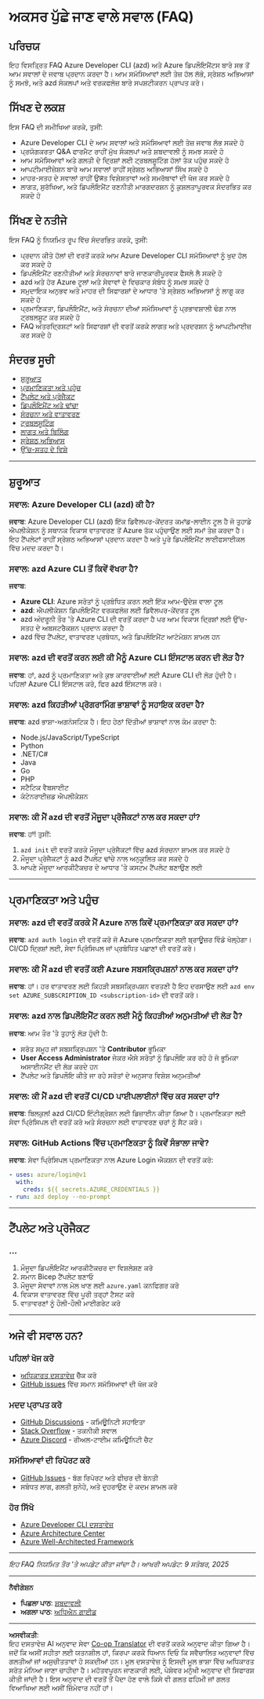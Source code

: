 <!--
CO_OP_TRANSLATOR_METADATA:
{
  "original_hash": "a18b53f05c5e2fb42ebd98fcc82fcd18",
  "translation_date": "2025-09-09T20:21:42+00:00",
  "source_file": "resources/faq.md",
  "language_code": "pa"
}
-->
# ਅਕਸਰ ਪੁੱਛੇ ਜਾਣ ਵਾਲੇ ਸਵਾਲ (FAQ)

## ਪਰਿਚਯ

ਇਹ ਵਿਸਤ੍ਰਿਤ FAQ Azure Developer CLI (azd) ਅਤੇ Azure ਡਿਪਲੌਇਮੈਂਟਸ ਬਾਰੇ ਸਭ ਤੋਂ ਆਮ ਸਵਾਲਾਂ ਦੇ ਜਵਾਬ ਪ੍ਰਦਾਨ ਕਰਦਾ ਹੈ। ਆਮ ਸਮੱਸਿਆਵਾਂ ਲਈ ਤੇਜ਼ ਹੱਲ ਲੱਭੋ, ਸ੍ਰੇਸ਼ਠ ਅਭਿਆਸਾਂ ਨੂੰ ਸਮਝੋ, ਅਤੇ azd ਸੰਕਲਪਾਂ ਅਤੇ ਵਰਕਫਲੋਜ਼ ਬਾਰੇ ਸਪਸ਼ਟੀਕਰਨ ਪ੍ਰਾਪਤ ਕਰੋ।

## ਸਿੱਖਣ ਦੇ ਲਕਸ਼

ਇਸ FAQ ਦੀ ਸਮੀਖਿਆ ਕਰਕੇ, ਤੁਸੀਂ:
- Azure Developer CLI ਦੇ ਆਮ ਸਵਾਲਾਂ ਅਤੇ ਸਮੱਸਿਆਵਾਂ ਲਈ ਤੇਜ਼ ਜਵਾਬ ਲੱਭ ਸਕਦੇ ਹੋ
- ਪ੍ਰਯੋਗਕਰਤਾ Q&A ਫਾਰਮੈਟ ਰਾਹੀਂ ਮੁੱਖ ਸੰਕਲਪਾਂ ਅਤੇ ਸ਼ਬਦਾਵਲੀ ਨੂੰ ਸਮਝ ਸਕਦੇ ਹੋ
- ਆਮ ਸਮੱਸਿਆਵਾਂ ਅਤੇ ਗਲਤੀ ਦੇ ਦ੍ਰਿਸ਼ਾਂ ਲਈ ਟ੍ਰਬਲਸ਼ੂਟਿੰਗ ਹੱਲਾਂ ਤੱਕ ਪਹੁੰਚ ਸਕਦੇ ਹੋ
- ਆਪਟੀਮਾਈਜ਼ੇਸ਼ਨ ਬਾਰੇ ਆਮ ਸਵਾਲਾਂ ਰਾਹੀਂ ਸ੍ਰੇਸ਼ਠ ਅਭਿਆਸਾਂ ਸਿੱਖ ਸਕਦੇ ਹੋ
- ਮਾਹਰ-ਸਤਹ ਦੇ ਸਵਾਲਾਂ ਰਾਹੀਂ ਉन्नਤ ਵਿਸ਼ੇਸ਼ਤਾਵਾਂ ਅਤੇ ਸਮਰੱਥਾਵਾਂ ਦੀ ਖੋਜ ਕਰ ਸਕਦੇ ਹੋ
- ਲਾਗਤ, ਸੁਰੱਖਿਆ, ਅਤੇ ਡਿਪਲੌਇਮੈਂਟ ਰਣਨੀਤੀ ਮਾਰਗਦਰਸ਼ਨ ਨੂੰ ਕੁਸ਼ਲਤਾਪੂਰਵਕ ਸੰਦਰਭਿਤ ਕਰ ਸਕਦੇ ਹੋ

## ਸਿੱਖਣ ਦੇ ਨਤੀਜੇ

ਇਸ FAQ ਨੂੰ ਨਿਯਮਿਤ ਰੂਪ ਵਿੱਚ ਸੰਦਰਭਿਤ ਕਰਕੇ, ਤੁਸੀਂ:
- ਪ੍ਰਦਾਨ ਕੀਤੇ ਹੱਲਾਂ ਦੀ ਵਰਤੋਂ ਕਰਕੇ ਆਮ Azure Developer CLI ਸਮੱਸਿਆਵਾਂ ਨੂੰ ਖੁਦ ਹੱਲ ਕਰ ਸਕਦੇ ਹੋ
- ਡਿਪਲੌਇਮੈਂਟ ਰਣਨੀਤੀਆਂ ਅਤੇ ਸੰਰਚਨਾਵਾਂ ਬਾਰੇ ਜਾਣਕਾਰੀਪੂਰਵਕ ਫੈਸਲੇ ਲੈ ਸਕਦੇ ਹੋ
- azd ਅਤੇ ਹੋਰ Azure ਟੂਲਾਂ ਅਤੇ ਸੇਵਾਵਾਂ ਦੇ ਵਿਚਕਾਰ ਸੰਬੰਧ ਨੂੰ ਸਮਝ ਸਕਦੇ ਹੋ
- ਸਮੁਦਾਇਕ ਅਨੁਭਵ ਅਤੇ ਮਾਹਰ ਦੀ ਸਿਫਾਰਸ਼ਾਂ ਦੇ ਆਧਾਰ 'ਤੇ ਸ੍ਰੇਸ਼ਠ ਅਭਿਆਸਾਂ ਨੂੰ ਲਾਗੂ ਕਰ ਸਕਦੇ ਹੋ
- ਪ੍ਰਮਾਣਿਕਤਾ, ਡਿਪਲੌਇਮੈਂਟ, ਅਤੇ ਸੰਰਚਨਾ ਦੀਆਂ ਸਮੱਸਿਆਵਾਂ ਨੂੰ ਪ੍ਰਭਾਵਸ਼ਾਲੀ ਢੰਗ ਨਾਲ ਟ੍ਰਬਲਸ਼ੂਟ ਕਰ ਸਕਦੇ ਹੋ
- FAQ ਅੰਤਰਦ੍ਰਿਸ਼ਟਾਂ ਅਤੇ ਸਿਫਾਰਸ਼ਾਂ ਦੀ ਵਰਤੋਂ ਕਰਕੇ ਲਾਗਤ ਅਤੇ ਪ੍ਰਦਰਸ਼ਨ ਨੂੰ ਆਪਟੀਮਾਈਜ਼ ਕਰ ਸਕਦੇ ਹੋ

## ਸੰਦਰਭ ਸੂਚੀ

- [ਸ਼ੁਰੂਆਤ](../../../resources)
- [ਪ੍ਰਮਾਣਿਕਤਾ ਅਤੇ ਪਹੁੰਚ](../../../resources)
- [ਟੈਂਪਲੇਟ ਅਤੇ ਪ੍ਰੋਜੈਕਟ](../../../resources)
- [ਡਿਪਲੌਇਮੈਂਟ ਅਤੇ ਢਾਂਚਾ](../../../resources)
- [ਸੰਰਚਨਾ ਅਤੇ ਵਾਤਾਵਰਣ](../../../resources)
- [ਟ੍ਰਬਲਸ਼ੂਟਿੰਗ](../../../resources)
- [ਲਾਗਤ ਅਤੇ ਬਿਲਿੰਗ](../../../resources)
- [ਸ੍ਰੇਸ਼ਠ ਅਭਿਆਸ](../../../resources)
- [ਉੱਚ-ਸਤਹ ਦੇ ਵਿਸ਼ੇ](../../../resources)

---

## ਸ਼ੁਰੂਆਤ

### ਸਵਾਲ: Azure Developer CLI (azd) ਕੀ ਹੈ?
**ਜਵਾਬ**: Azure Developer CLI (azd) ਇੱਕ ਡਿਵੈਲਪਰ-ਕੇਂਦਰਤ ਕਮਾਂਡ-ਲਾਈਨ ਟੂਲ ਹੈ ਜੋ ਤੁਹਾਡੇ ਐਪਲੀਕੇਸ਼ਨ ਨੂੰ ਸਥਾਨਕ ਵਿਕਾਸ ਵਾਤਾਵਰਣ ਤੋਂ Azure ਤੱਕ ਪਹੁੰਚਾਉਣ ਲਈ ਸਮਾਂ ਤੇਜ਼ ਕਰਦਾ ਹੈ। ਇਹ ਟੈਂਪਲੇਟਾਂ ਰਾਹੀਂ ਸ੍ਰੇਸ਼ਠ ਅਭਿਆਸਾਂ ਪ੍ਰਦਾਨ ਕਰਦਾ ਹੈ ਅਤੇ ਪੂਰੇ ਡਿਪਲੌਇਮੈਂਟ ਲਾਈਫਸਾਈਕਲ ਵਿੱਚ ਮਦਦ ਕਰਦਾ ਹੈ।

### ਸਵਾਲ: azd Azure CLI ਤੋਂ ਕਿਵੇਂ ਵੱਖਰਾ ਹੈ?
**ਜਵਾਬ**: 
- **Azure CLI**: Azure ਸਰੋਤਾਂ ਨੂੰ ਪ੍ਰਬੰਧਿਤ ਕਰਨ ਲਈ ਇੱਕ ਆਮ-ਉਦੇਸ਼ ਵਾਲਾ ਟੂਲ
- **azd**: ਐਪਲੀਕੇਸ਼ਨ ਡਿਪਲੌਇਮੈਂਟ ਵਰਕਫਲੋਜ਼ ਲਈ ਡਿਵੈਲਪਰ-ਕੇਂਦਰਤ ਟੂਲ
- azd ਅੰਦਰੂਨੀ ਤੌਰ 'ਤੇ Azure CLI ਦੀ ਵਰਤੋਂ ਕਰਦਾ ਹੈ ਪਰ ਆਮ ਵਿਕਾਸ ਦ੍ਰਿਸ਼ਾਂ ਲਈ ਉੱਚ-ਸਤਹ ਦੇ ਅਬਸਟਰੈਕਸ਼ਨ ਪ੍ਰਦਾਨ ਕਰਦਾ ਹੈ
- azd ਵਿੱਚ ਟੈਂਪਲੇਟ, ਵਾਤਾਵਰਣ ਪ੍ਰਬੰਧਨ, ਅਤੇ ਡਿਪਲੌਇਮੈਂਟ ਆਟੋਮੇਸ਼ਨ ਸ਼ਾਮਲ ਹਨ

### ਸਵਾਲ: azd ਦੀ ਵਰਤੋਂ ਕਰਨ ਲਈ ਕੀ ਮੈਨੂੰ Azure CLI ਇੰਸਟਾਲ ਕਰਨ ਦੀ ਲੋੜ ਹੈ?
**ਜਵਾਬ**: ਹਾਂ, azd ਨੂੰ ਪ੍ਰਮਾਣਿਕਤਾ ਅਤੇ ਕੁਝ ਕਾਰਵਾਈਆਂ ਲਈ Azure CLI ਦੀ ਲੋੜ ਹੁੰਦੀ ਹੈ। ਪਹਿਲਾਂ Azure CLI ਇੰਸਟਾਲ ਕਰੋ, ਫਿਰ azd ਇੰਸਟਾਲ ਕਰੋ।

### ਸਵਾਲ: azd ਕਿਹੜੀਆਂ ਪ੍ਰੋਗਰਾਮਿੰਗ ਭਾਸ਼ਾਵਾਂ ਨੂੰ ਸਹਾਇਕ ਕਰਦਾ ਹੈ?
**ਜਵਾਬ**: azd ਭਾਸ਼ਾ-ਅਗਨੋਸਟਿਕ ਹੈ। ਇਹ ਹੇਠਾਂ ਦਿੱਤੀਆਂ ਭਾਸ਼ਾਵਾਂ ਨਾਲ ਕੰਮ ਕਰਦਾ ਹੈ:
- Node.js/JavaScript/TypeScript
- Python
- .NET/C#
- Java
- Go
- PHP
- ਸਟੈਟਿਕ ਵੈਬਸਾਈਟ
- ਕੰਟੇਨਰਾਈਜ਼ਡ ਐਪਲੀਕੇਸ਼ਨ

### ਸਵਾਲ: ਕੀ ਮੈਂ azd ਦੀ ਵਰਤੋਂ ਮੌਜੂਦਾ ਪ੍ਰੋਜੈਕਟਾਂ ਨਾਲ ਕਰ ਸਕਦਾ ਹਾਂ?
**ਜਵਾਬ**: ਹਾਂ! ਤੁਸੀਂ:
1. `azd init` ਦੀ ਵਰਤੋਂ ਕਰਕੇ ਮੌਜੂਦਾ ਪ੍ਰੋਜੈਕਟਾਂ ਵਿੱਚ azd ਸੰਰਚਨਾ ਸ਼ਾਮਲ ਕਰ ਸਕਦੇ ਹੋ
2. ਮੌਜੂਦਾ ਪ੍ਰੋਜੈਕਟਾਂ ਨੂੰ azd ਟੈਂਪਲੇਟ ਢਾਂਚੇ ਨਾਲ ਅਨੁਕੂਲਿਤ ਕਰ ਸਕਦੇ ਹੋ
3. ਆਪਣੇ ਮੌਜੂਦਾ ਆਰਕੀਟੈਕਚਰ ਦੇ ਆਧਾਰ 'ਤੇ ਕਸਟਮ ਟੈਂਪਲੇਟ ਬਣਾਉਣ ਲਈ

---

## ਪ੍ਰਮਾਣਿਕਤਾ ਅਤੇ ਪਹੁੰਚ

### ਸਵਾਲ: azd ਦੀ ਵਰਤੋਂ ਕਰਕੇ ਮੈਂ Azure ਨਾਲ ਕਿਵੇਂ ਪ੍ਰਮਾਣਿਕਤਾ ਕਰ ਸਕਦਾ ਹਾਂ?
**ਜਵਾਬ**: `azd auth login` ਦੀ ਵਰਤੋਂ ਕਰੋ ਜੋ Azure ਪ੍ਰਮਾਣਿਕਤਾ ਲਈ ਬ੍ਰਾਊਜ਼ਰ ਵਿੰਡੋ ਖੋਲ੍ਹੇਗਾ। CI/CD ਦ੍ਰਿਸ਼ਾਂ ਲਈ, ਸੇਵਾ ਪ੍ਰਿੰਸਿਪਲ ਜਾਂ ਪ੍ਰਬੰਧਿਤ ਪਛਾਣਾਂ ਦੀ ਵਰਤੋਂ ਕਰੋ।

### ਸਵਾਲ: ਕੀ ਮੈਂ azd ਦੀ ਵਰਤੋਂ ਕਈ Azure ਸਬਸਕ੍ਰਿਪਸ਼ਨਾਂ ਨਾਲ ਕਰ ਸਕਦਾ ਹਾਂ?
**ਜਵਾਬ**: ਹਾਂ। ਹਰ ਵਾਤਾਵਰਣ ਲਈ ਕਿਹੜੀ ਸਬਸਕ੍ਰਿਪਸ਼ਨ ਵਰਤਣੀ ਹੈ ਇਹ ਦਰਸਾਉਣ ਲਈ `azd env set AZURE_SUBSCRIPTION_ID <subscription-id>` ਦੀ ਵਰਤੋਂ ਕਰੋ।

### ਸਵਾਲ: azd ਨਾਲ ਡਿਪਲੌਇਮੈਂਟ ਕਰਨ ਲਈ ਮੈਨੂੰ ਕਿਹੜੀਆਂ ਅਨੁਮਤੀਆਂ ਦੀ ਲੋੜ ਹੈ?
**ਜਵਾਬ**: ਆਮ ਤੌਰ 'ਤੇ ਤੁਹਾਨੂੰ ਲੋੜ ਹੁੰਦੀ ਹੈ:
- ਸਰੋਤ ਸਮੂਹ ਜਾਂ ਸਬਸਕ੍ਰਿਪਸ਼ਨ 'ਤੇ **Contributor** ਭੂਮਿਕਾ
- **User Access Administrator** ਜੇਕਰ ਐਸੇ ਸਰੋਤਾਂ ਨੂੰ ਡਿਪਲੌਇ ਕਰ ਰਹੇ ਹੋ ਜੋ ਭੂਮਿਕਾ ਅਸਾਈਨਮੈਂਟ ਦੀ ਲੋੜ ਕਰਦੇ ਹਨ
- ਟੈਂਪਲੇਟ ਅਤੇ ਡਿਪਲੌਇ ਕੀਤੇ ਜਾ ਰਹੇ ਸਰੋਤਾਂ ਦੇ ਅਨੁਸਾਰ ਵਿਸ਼ੇਸ਼ ਅਨੁਮਤੀਆਂ

### ਸਵਾਲ: ਕੀ ਮੈਂ azd ਦੀ ਵਰਤੋਂ CI/CD ਪਾਈਪਲਾਈਨਾਂ ਵਿੱਚ ਕਰ ਸਕਦਾ ਹਾਂ?
**ਜਵਾਬ**: ਬਿਲਕੁਲ! azd CI/CD ਇੰਟੀਗ੍ਰੇਸ਼ਨ ਲਈ ਡਿਜ਼ਾਈਨ ਕੀਤਾ ਗਿਆ ਹੈ। ਪ੍ਰਮਾਣਿਕਤਾ ਲਈ ਸੇਵਾ ਪ੍ਰਿੰਸਿਪਲ ਦੀ ਵਰਤੋਂ ਕਰੋ ਅਤੇ ਸੰਰਚਨਾ ਲਈ ਵਾਤਾਵਰਣ ਚਰਾਂ ਨੂੰ ਸੈਟ ਕਰੋ।

### ਸਵਾਲ: GitHub Actions ਵਿੱਚ ਪ੍ਰਮਾਣਿਕਤਾ ਨੂੰ ਕਿਵੇਂ ਸੰਭਾਲਾ ਜਾਵੇ?
**ਜਵਾਬ**: ਸੇਵਾ ਪ੍ਰਿੰਸਿਪਲ ਪ੍ਰਮਾਣਿਕਤਾ ਨਾਲ Azure Login ਐਕਸ਼ਨ ਦੀ ਵਰਤੋਂ ਕਰੋ:
```yaml
- uses: azure/login@v1
  with:
    creds: ${{ secrets.AZURE_CREDENTIALS }}
- run: azd deploy --no-prompt
```

---

## ਟੈਂਪਲੇਟ ਅਤੇ ਪ੍ਰੋਜੈਕਟ

### ...
1. ਮੌਜੂਦਾ ਡਿਪਲੌਇਮੈਂਟ ਆਰਕੀਟੈਕਚਰ ਦਾ ਵਿਸ਼ਲੇਸ਼ਣ ਕਰੋ  
2. ਸਮਾਨ Bicep ਟੈਂਪਲੇਟ ਬਣਾਓ  
3. ਮੌਜੂਦਾ ਸੇਵਾਵਾਂ ਨਾਲ ਮੇਲ ਖਾਣ ਲਈ `azure.yaml` ਕਨਫਿਗਰ ਕਰੋ  
4. ਵਿਕਾਸ ਵਾਤਾਵਰਣ ਵਿੱਚ ਪੂਰੀ ਤਰ੍ਹਾਂ ਟੈਸਟ ਕਰੋ  
5. ਵਾਤਾਵਰਣਾਂ ਨੂੰ ਹੌਲੀ-ਹੌਲੀ ਮਾਈਗਰੇਟ ਕਰੋ  

---

## ਅਜੇ ਵੀ ਸਵਾਲ ਹਨ?

### **ਪਹਿਲਾਂ ਖੋਜ ਕਰੋ**  
- [ਅਧਿਕਾਰਤ ਦਸਤਾਵੇਜ਼](https://learn.microsoft.com/en-us/azure/developer/azure-developer-cli/) ਚੈੱਕ ਕਰੋ  
- [GitHub issues](https://github.com/Azure/azure-dev/issues) ਵਿੱਚ ਸਮਾਨ ਸਮੱਸਿਆਵਾਂ ਦੀ ਖੋਜ ਕਰੋ  

### **ਮਦਦ ਪ੍ਰਾਪਤ ਕਰੋ**  
- [GitHub Discussions](https://github.com/Azure/azure-dev/discussions) - ਕਮਿਊਨਿਟੀ ਸਹਾਇਤਾ  
- [Stack Overflow](https://stackoverflow.com/questions/tagged/azure-developer-cli) - ਤਕਨੀਕੀ ਸਵਾਲ  
- [Azure Discord](https://discord.gg/azure) - ਰੀਅਲ-ਟਾਈਮ ਕਮਿਊਨਿਟੀ ਚੈਟ  

### **ਸਮੱਸਿਆਵਾਂ ਦੀ ਰਿਪੋਰਟ ਕਰੋ**  
- [GitHub Issues](https://github.com/Azure/azure-dev/issues/new) - ਬੱਗ ਰਿਪੋਰਟ ਅਤੇ ਫੀਚਰ ਦੀ ਬੇਨਤੀ  
- ਸਬੰਧਤ ਲਾਗ, ਗਲਤੀ ਸੁਨੇਹੇ, ਅਤੇ ਦੁਹਰਾਉਣ ਦੇ ਕਦਮ ਸ਼ਾਮਲ ਕਰੋ  

### **ਹੋਰ ਸਿੱਖੋ**  
- [Azure Developer CLI ਦਸਤਾਵੇਜ਼](https://learn.microsoft.com/en-us/azure/developer/azure-developer-cli/)  
- [Azure Architecture Center](https://learn.microsoft.com/en-us/azure/architecture/)  
- [Azure Well-Architected Framework](https://learn.microsoft.com/en-us/azure/well-architected/)  

---

*ਇਹ FAQ ਨਿਯਮਿਤ ਤੌਰ 'ਤੇ ਅਪਡੇਟ ਕੀਤਾ ਜਾਂਦਾ ਹੈ। ਆਖਰੀ ਅਪਡੇਟ: 9 ਸਤੰਬਰ, 2025*  

---

**ਨੈਵੀਗੇਸ਼ਨ**  
- **ਪਿਛਲਾ ਪਾਠ**: [ਸ਼ਬਦਾਵਲੀ](glossary.md)  
- **ਅਗਲਾ ਪਾਠ**: [ਅਧਿਐਨ ਗਾਈਡ](study-guide.md)  

---

**ਅਸਵੀਕਤੀ**:  
ਇਹ ਦਸਤਾਵੇਜ਼ AI ਅਨੁਵਾਦ ਸੇਵਾ [Co-op Translator](https://github.com/Azure/co-op-translator) ਦੀ ਵਰਤੋਂ ਕਰਕੇ ਅਨੁਵਾਦ ਕੀਤਾ ਗਿਆ ਹੈ। ਜਦੋਂ ਕਿ ਅਸੀਂ ਸਹੀਤਾ ਲਈ ਯਤਨਸ਼ੀਲ ਹਾਂ, ਕਿਰਪਾ ਕਰਕੇ ਧਿਆਨ ਦਿਓ ਕਿ ਸਵੈਚਾਲਿਤ ਅਨੁਵਾਦਾਂ ਵਿੱਚ ਗਲਤੀਆਂ ਜਾਂ ਅਸੁਚੀਤਤਾਵਾਂ ਹੋ ਸਕਦੀਆਂ ਹਨ। ਮੂਲ ਦਸਤਾਵੇਜ਼ ਨੂੰ ਇਸਦੀ ਮੂਲ ਭਾਸ਼ਾ ਵਿੱਚ ਅਧਿਕਾਰਤ ਸਰੋਤ ਮੰਨਿਆ ਜਾਣਾ ਚਾਹੀਦਾ ਹੈ। ਮਹੱਤਵਪੂਰਨ ਜਾਣਕਾਰੀ ਲਈ, ਪੇਸ਼ੇਵਰ ਮਨੁੱਖੀ ਅਨੁਵਾਦ ਦੀ ਸਿਫਾਰਸ਼ ਕੀਤੀ ਜਾਂਦੀ ਹੈ। ਇਸ ਅਨੁਵਾਦ ਦੀ ਵਰਤੋਂ ਤੋਂ ਪੈਦਾ ਹੋਣ ਵਾਲੇ ਕਿਸੇ ਵੀ ਗਲਤ ਫਹਿਮੀ ਜਾਂ ਗਲਤ ਵਿਆਖਿਆ ਲਈ ਅਸੀਂ ਜ਼ਿੰਮੇਵਾਰ ਨਹੀਂ ਹਾਂ।
